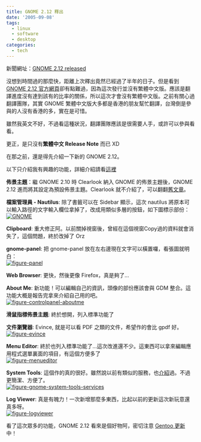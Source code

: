 ```yaml
---
title: GNOME 2.12 釋出
date: '2005-09-08'
tags:
  - linux
  - software
  - desktop
categories:
  - tech
---
```

新聞網址：[GNOME 2.12 released](http://gnomedesktop.org/node/2391)  
  
沒想到時間過的那麼快，距離上次釋出竟然已經過了半年的日子。但是看到[GNOME 2.12 官方網頁](http://www.gnome.org/start/2.12/)卻有點難過，因為這次發行並沒有繁體中文版。應該是翻譯進度沒有達到該有的比率的關係，所以這次才會沒有繁體中文版。之前有關心過翻譯團隊，其實 GNOME 繁體中文版大多都是香港的朋友幫忙翻譯，台灣倒是參與的人沒有香港的多，實在是可惜。  
  
雖然我英文不好，不過看這種狀況，翻譯團隊應該是很需要人手，或許可以參與看看。  
  
更正，是只沒有**繁體中文 Release Note** 而已 XD  
  
在那之前，還是得先介紹一下新的 GNOME 2.12。  
  
  
以下只介紹我有興趣的功能，詳細介紹請看[這裡](http://www.gnome.org/start/2.12/notes/en/rnusers.html)  
  
**佈景主題**：繼 GNOME 2.10 時 Clearlook 納入 GNOME 的佈景主題後，GNOME 2.12 進而將其設定為預設佈景主題。Clearlook 就不介紹了，可以翻翻[舊文章](http://yurenju.info/index.php?s=clearlook)。  
  
**檔案管理員 - Nautilus**: 除了書籤可以在 Sidebar 顯示，這次 nautilus 將原本可以輸入路徑的文字輸入欄位拿掉了，改成用類似多層的按鈕，如下圖標示部份：  
[![GNOME](images/0.png)](http://www.flickr.com/photos/yurenju/41303109/ "Photo Sharing")  
  
**Clipboard**: 重大修正阿。以前關掉視窗後，曾經在這個視窗Copy過的資料就會消失了，這個問題，終於改掉了 Orz  
  
**gnome-panel**: 把 gnome-panel 放在左右邊現在文字可以橫置囉，看張圖就明白：  
[![figure-panel](images/1.png)](http://www.flickr.com/photos/yurenju/41304442/ "Photo Sharing")  
  
**Web Browser**: 更快，然後更像 Firefox，真是夠了…  
  
**About Me**: 新功能！可以編輯自己的資訊，頭像的部份應該會與 GDM 整合。這功能大概是報告完拿來介紹自己用的吧。  
[![figure-controlpanel-aboutme](images/2.jpg)](http://www.flickr.com/photos/yurenju/41308224/ "Photo Sharing")  
  
**滑鼠指標佈景主題**: 終於想開，列入標準功能了  
  
**文件瀏覽器**: Evince, 就是可以看 PDF 之類的文件，希望作的會比 gpdf 好。  
[![figure-evince](images/3.jpg)](http://www.flickr.com/photos/yurenju/41308133/ "Photo Sharing")  
  
**Menu Editor**: 終於也列入標準功能了…這次改進還不少。這東西可以拿來編輯應用程式選單裏面的項目，有這個方便多了  
[![figure-menueditor](images/4.jpg)](http://www.flickr.com/photos/yurenju/41308334/ "Photo Sharing")  
  
**System Tools**: 這個作的真的很好。雖然說以前有類似的服務，也[介紹](http://yurenju.info/?p=100)過。不過更簡潔、方便了。  
[![figure-gnome-system-tools-services](images/5.png)](http://www.flickr.com/photos/yurenju/41308454/ "Photo Sharing")  
  
**Log Viewer**: 真是有魄力！一次新增那麼多東西，比起以前的更新這次新玩意還真多呀。  
[![figure-logviewer](images/6.jpg)](http://www.flickr.com/photos/yurenju/41308486/ "Photo Sharing")  
  
看了這次眾多的功能，GNOME 2.12 看來是個好物阿，密切注意 [Gentoo 更新](http://packages.gentoo.org/packages/?category=gnome-base;name=gnome)中！